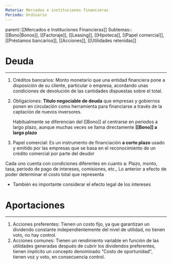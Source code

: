 ```yaml
---
Materia: Mercados e instituciones financieras
Periodo: Ordinario
---
```


parent::[[Mercados e Instituciones Financieras]]
Subtemas:: [[Bono|Bonos]], [[Factoraje]], [[Leasing]], [[Hipoteca]], [[Papel comercial]], [[Préstamos bancarios]], [[Acciones]], [[Utilidades retenidas]]
# Deuda
---
1. Créditos bancarios: Monto monetario que una entidad financiera pone a disposición de su cliente, particular o empresa, acordando unas condiciones de devolución de las cantidades dispuestas sobre el total.
2. Obligaciones: **Titulo negociable de deuda** que empresas y gobiernos ponen en circulación como herramienta para financiarse a través de la captación de nuevos inversores. 
   
   Habitualmente se diferencian del [[Bono]] al centrarse en periodos a largo plazo, aunque muchas veces se llama directamente **[[Bono]] a largo plazo**
3. Papel comercial: Es un instrumento de financiación **a corto plazo** usado y emitido por las empresas que se basa en el reconocimiento de un crédito comercial por parte del deudor

Cada uno cuenta con condiciones diferentes en cuanto a: Plazo, monto, tasa, periodo de pago de intereses, comisiones, etc., Lo anterior a efecto de poder determinar el costo total que representa 

- También es importante considerar el efecto legal de los intereses 
# Aportaciones 
---
1. Acciones preferentes: Tienen un costo fijo, ya que garantizan un dividendo constante independientemente del nivel de utilidad, no tienen voto, no hay control. 
2. Acciones comunes: Tienen un rendimiento variable en función de las utilidades generadas después de cubrir los dividendos preferentes, tienen implícito un concepto denominado "Costo de oportunidad", tienen voz y voto, en consecuencia control. 